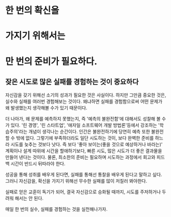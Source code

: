 # 한 번의 확신을
# 가지기 위해서는
# 만 번의 준비가 필요하다.

## 잦은 시도로 많은 실패를 경험하는 것이 중요하다 

자신감을 갖기 위해선 소기의 성과가 필요한 것은 사실이다. 
하지만 그만큼 중요한 것은, 실수와 실패를 여러번 경험해보는 것이다.
왜냐하면 실패를 경험함으로써 어떤 문제가 왜 발생했는지 생각해볼 수가 있기 때문이다.

더 나아가, 왜 문제를 예측하지 못했는지, 즉 '예측의 불완전함'에 대해서도 성찰해 볼 수가 있다.
'린 경영', '린 스타트업', '애자일 소프트웨어 개발 방법론'등에서 강조하는 '학습주의'라는 개념이 생각나는 순간이다.
인간은 불완전하기에 당연히 예측 또한 불완전할 수 밖에 없다.
그렇기에 부족하더라도 일단 시도하는 것이, 보다 완벽한 준비를 하느라 시도를 늦추는 것보다 낫다.
즉 보다 '좋아 보이는(좋을 것으로 예상하거나 바라는)' 계획이나 설계 따위에 시간을 할애하기보다, 빠른 시도, 많은 시도가 더 좋은 결과물을 만들어 낸다는 것이다.
물론, 최소한의 준비는 필요하며 시도하는 과정에서 회고와 피드백 시간이 반드시 뒤따라야 한다.

성공을 통해 성취를 배우게 된다면, 실패를 통해선 통찰을 배우게 된다고 말하고 싶다.
그러니 자신감을, 확신을 가지기 위해선 무수한 실패를 많이 저질러 봐야한다. 

실패로 얻은 교훈이 독기가 되어, 결국 자신감으로 승화될 때까지, 시도를 주저하거나 두려워 해서는 안 된다.

매일 한 번의 실수, 실패를 경험하는 것을 실천해나가자.